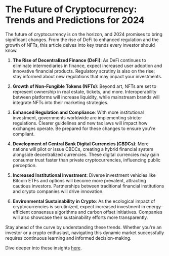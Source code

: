 # The Future of Cryptocurrency: Trends and Predictions for 2024

The future of cryptocurrency is on the horizon, and 2024 promises to bring significant changes. From the rise of DeFi to enhanced regulation and the growth of NFTs, this article delves into key trends every investor should know.

1. **The Rise of Decentralized Finance (DeFi)**: As DeFi continues to eliminate intermediaries in finance, expect increased user adoption and innovative financial products. Regulatory scrutiny is also on the rise; stay informed about new regulations that may impact your investments.

2. **Growth of Non-Fungible Tokens (NFTs)**: Beyond art, NFTs are set to represent ownership in real estate, tickets, and more. Interoperability between platforms will increase liquidity, while mainstream brands will integrate NFTs into their marketing strategies.

3. **Enhanced Regulation and Compliance**: With more institutional investment, governments worldwide are implementing stricter regulations. Clearer guidelines and new tax laws will impact how exchanges operate. Be prepared for these changes to ensure you're compliant.

4. **Development of Central Bank Digital Currencies (CBDCs)**: More nations will pilot or issue CBDCs, creating a hybrid financial system alongside decentralized currencies. These digital currencies may gain consumer trust faster than private cryptocurrencies, influencing public perception.

5. **Increased Institutional Investment**: Diverse investment vehicles like Bitcoin ETFs and options will become more prevalent, attracting cautious investors. Partnerships between traditional financial institutions and crypto companies will drive innovation.

6. **Environmental Sustainability in Crypto**: As the ecological impact of cryptocurrencies is scrutinized, expect increased investment in energy-efficient consensus algorithms and carbon offset initiatives. Companies will also showcase their sustainability efforts more transparently.

Stay ahead of the curve by understanding these trends. Whether you're an investor or a crypto enthusiast, navigating this dynamic market successfully requires continuous learning and informed decision-making.

Dive deeper into these insights [here](https://chain-base.xyz/the-future-of-cryptocurrency-trends-and-predictions-for-2024).